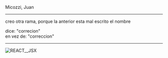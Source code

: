 Micozzi, Juan

- - -

creo otra rama, porque la anterior esta mal escrito el nombre

dice: "correcion" <br>
en vez de: "correccion"

- - -

![REACT__JSX](https://github.com/rpxomi/frontend3_primerparcial/assets/31228150/53b342dd-126f-4cf5-8dff-2edcf9def0b9)
